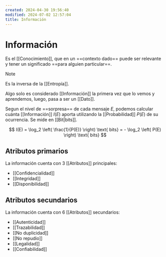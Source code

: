 ```yaml
---
created: 2024-04-30 19:56:40
modified: 2024-07-02 12:57:04
title: Información
---
```


# Información

Es el [[Conocimiento]], que en un ==contexto dado== puede ser relevante y tener un significado ==para alguien particular==.

> [!note]
> Es la inversa de la [[Entropía]].

Algo solo es considerado [[Información]] la primera vez que lo vemos y aprendemos, luego, pasa a ser un [[Dato]].

Segun el nivel de ==sorpresa== de cada mensaje $E$, podemos calcular cuánta [[Información]] $I(E)$ aporta utilizando la [[Probabilidad]] $P(E)$ de su ocurrencia. Se mide en [[Bit|bits]].

$$
I(E) = \log_2 \left( \frac{1}{P(E)} \right) \text{ bits} = - \log_2 \left( P(E) \right) \text{ bits}
$$

## Atributos primarios

La información cuenta con 3 [[Atributos]] principales:

- [[Confidencialidad]]
- [[Integridad]]
- [[Disponibilidad]]

## Atributos secundarios

La información cuenta con 6 [[Atributos]] secundarios:

- [[Autenticidad]]
- [[Trazabilidad]]
- [[No duplicidad]]
- [[No repudio]]
- [[Legalidad]]
- [[Confiabilidad]]

